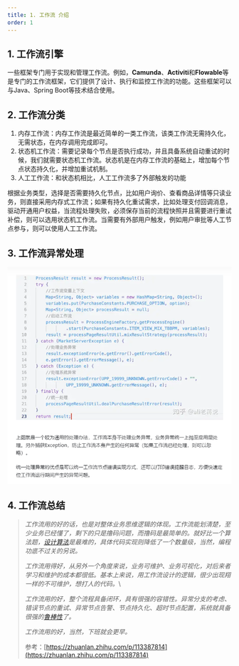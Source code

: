 ```yaml
---
title: 1. 工作流 介绍
order: 1
---
```


## 1. 工作流引擎

一些框架专门用于实现和管理工作流。例如，**Camunda**、**Activiti**和**Flowable**等是专门的工作流框架，它们提供了设计、执行和监控工作流的功能。这些框架可以与Java、Spring Boot等技术结合使用。



## 2. 工作流分类

1. 内存工作流：内存工作流是最近简单的一类工作流，该类工作流无需持久化，无需状态，在内存调用完成即可。
2. 状态机工作流：需要记录每个节点是否执行成功，并且具备系统自动重试的时候，我们就需要状态机工作流。状态机是在内存工作流的基础上，增加每个节点状态持久化，并增加重试机制。
3. 人工工作流：和状态机相比，人工工作流多了外部触发的功能

根据业务类型，选择是否需要持久化节点，比如用户询价、查看商品详情等只读业务，则直接采用内存式工作流；如果有持久化重试需求，比如处理支付回调消息，驱动开通用户权益，当流程处理失败，必须保存当前的流程快照并且需要进行重试补偿，则可以选用状态机工作流。当需要有外部用户触发，例如用户审批等人工节点参与，则可以使用人工工作流。



## 3. 工作流异常处理

![image-20240906113226941](https://raw.githubusercontent.com/xupengboo/xupengboo-picture/main/img/image-20240906113226941.png)

## 4. 工作流总结

> *工作流用的好的话，也是对整体业务思维逻辑的体现。工作流能划清楚，至少业务已经懂了，剩下的只是撸码问题，而撸码是最简单的。就好比一个算法题，[设计算法](https://zhida.zhihu.com/search?q=设计算法&zhida_source=entity&is_preview=1)是最难的，具体代码实现则降低了一个数量级，当然，编程功底不过关的另说。*
>
> *工作流用得好，从另外一个角度来说，业务可维护、业务可视化，对后来者学习和维护的成本都很低。基本上来说，用工作流设计的逻辑，很少出现翔一样的不可维护，想打人的代码。*\
>
> *工作流用的好，整个流程具备闭环，具有很强的容错性。异常分支的考虑、错误节点的重试、异常节点告警、节点持久化、超时节点配置，系统就具备很强的[鲁棒性](https://zhida.zhihu.com/search?q=鲁棒性&zhida_source=entity&is_preview=1)了。*
>
> *工作流用的好，当然，下班就会更早。*
>
> 参考：[https://zhuanlan.zhihu.com/p/113387814](https://zhuanlan.zhihu.com/p/113387814)
